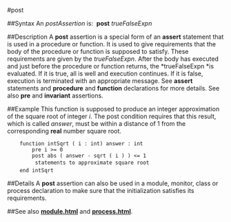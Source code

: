 
#post

##Syntax
An *postAssertion* is:
 **post** *trueFalseExpn*



##Description
A **post** assertion is a special form of an **assert** statement that is used in a procedure or function. It is used to give requirements that the body of the procedure or function is supposed to satisfy. These requirements are given by the *trueFalseExpn*. After the body has executed and just before the procedure or function returns, the *trueFalseExpn *is evaluated. If it is true, all is well and execution continues. If it is false, execution is terminated with an appropriate message. See **assert** statements and **procedure** and **function** declarations for more details. See also **pre** and **invariant** assertions.



##Example
This function is supposed to produce an integer approximation of the square root of integer *i*. The post condition requires that this result, which is called *answer*, must be within a distance of 1 from the corresponding **real** number square root.


        function intSqrt ( i : int) answer : int
            pre i >= 0
            post abs ( answer - sqrt ( i ) ) <= 1
             statements to approximate square root
        end intSqrt
##Details
A **post** assertion can also be used in a module, monitor, class or process declaration to make sure that the initialization satisfies its requirements. 



##See also
**[module.html](module)** and **[process.html](process)**.


